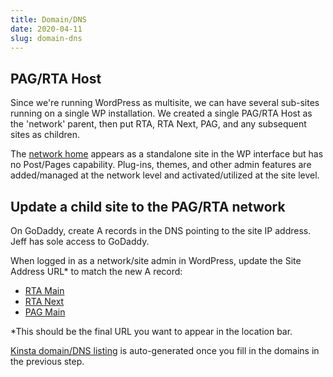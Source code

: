 ```yaml
---
title: Domain/DNS
date: 2020-04-11
slug: domain-dns
---
```


## PAG/RTA Host

Since we're running WordPress as multisite, we can have several sub-sites running on a single WP installation. We created a single PAG/RTA Host as the 'network' parent, then put RTA, RTA Next, PAG, and any subsequent sites as children.

The [network home](http://pagrtahost.kinsta.cloud/wp-admin/network/) appears as a standalone site in the WP interface but has no Post/Pages capability. Plug-ins, themes, and other admin features are added/managed at the network level and activated/utilized at the site level.

## Update a child site to the PAG/RTA network

On GoDaddy, create A records in the DNS pointing to the site IP address. Jeff has sole access to GoDaddy.

When logged in as a network/site admin in WordPress, update the Site Address URL\* to match the new A record:

- [RTA Main](http://rtaproduction.kinsta.cloud/wp-admin/network/site-info.php?id=4)
- [RTA Next](http://rtaproduction.kinsta.cloud/wp-admin/network/site-info.php?id=2)
- [PAG Main](http://rtaproduction.kinsta.cloud/wp-admin/network/site-info.php?id=3)

\*This should be the final URL you want to appear in the location bar.

[Kinsta domain/DNS listing](https://my.kinsta.com/sites/domains/d2ae23d3-d63a-43ee-8216-76ce7939e45f/live?idCompany=7c2b91cf-4854-46b5-b063-03a9ae38f98c) is auto-generated once you fill in the domains in the previous step.
